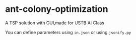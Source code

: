 # ant-colony-optimization
A TSP solution with GUI,made for USTB AI Class

You can define parameters using `in.json` or using `jsonify.py`
